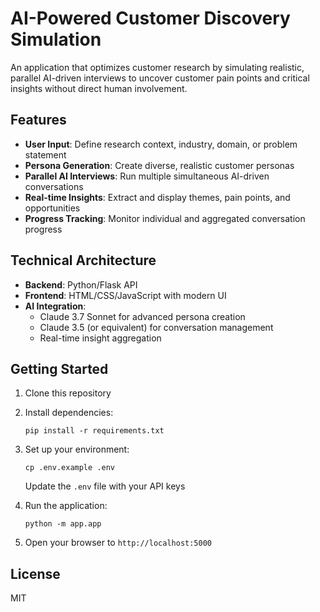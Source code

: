 # AI-Powered Customer Discovery Simulation

An application that optimizes customer research by simulating realistic, parallel AI-driven interviews to uncover customer pain points and critical insights without direct human involvement.

## Features

- **User Input**: Define research context, industry, domain, or problem statement
- **Persona Generation**: Create diverse, realistic customer personas
- **Parallel AI Interviews**: Run multiple simultaneous AI-driven conversations
- **Real-time Insights**: Extract and display themes, pain points, and opportunities
- **Progress Tracking**: Monitor individual and aggregated conversation progress

## Technical Architecture

- **Backend**: Python/Flask API
- **Frontend**: HTML/CSS/JavaScript with modern UI
- **AI Integration**: 
  - Claude 3.7 Sonnet for advanced persona creation
  - Claude 3.5 (or equivalent) for conversation management
  - Real-time insight aggregation

## Getting Started

1. Clone this repository
2. Install dependencies:
   ```
   pip install -r requirements.txt
   ```
3. Set up your environment:
   ```
   cp .env.example .env
   ```
   Update the `.env` file with your API keys
   
4. Run the application:
   ```
   python -m app.app
   ```
   
5. Open your browser to `http://localhost:5000`

## License

MIT 